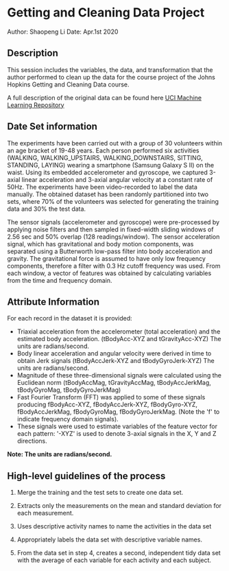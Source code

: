 # Getting and Cleaning Data Project
Author: Shaopeng Li
Date: Apr.1st  2020

## Description
This session includes the variables, the data, and transformation that the author performed to clean up the data for the course project of the Johns Hopkins Getting and Cleaning Data course.

A full description of the original data can be found here [UCI Machine Learning Repository](http://archive.ics.uci.edu/ml/datasets/Human+Activity+Recognition+Using+Smartphones)

## Date Set information
The experiments have been carried out with a group of 30 volunteers within an age bracket of 19-48 years. Each person performed six activities (WALKING, WALKING_UPSTAIRS, WALKING_DOWNSTAIRS, SITTING, STANDING, LAYING) wearing a smartphone (Samsung Galaxy S II) on the waist. Using its embedded accelerometer and gyroscope, we captured 3-axial linear acceleration and 3-axial angular velocity at a constant rate of 50Hz. The experiments have been video-recorded to label the data manually. The obtained dataset has been randomly partitioned into two sets, where 70% of the volunteers was selected for generating the training data and 30% the test data. 

The sensor signals (accelerometer and gyroscope) were pre-processed by applying noise filters and then sampled in fixed-width sliding windows of 2.56 sec and 50% overlap (128 readings/window). The sensor acceleration signal, which has gravitational and body motion components, was separated using a Butterworth low-pass filter into body acceleration and gravity. The gravitational force is assumed to have only low frequency components, therefore a filter with 0.3 Hz cutoff frequency was used. From each window, a vector of features was obtained by calculating variables from the time and frequency domain.

## Attribute Information
For each record in the dataset it is provided:

- Triaxial acceleration from the accelerometer (total acceleration) and the estimated body acceleration. (tBodyAcc-XYZ and tGravityAcc-XYZ) The units are radians/second. 
- Body linear acceleration and angular velocity were derived in time to obtain Jerk signals (tBodyAccJerk-XYZ and tBodyGyroJerk-XYZ) The units are radians/second. 
- Magnitude of these three-dimensional signals were calculated using the Euclidean norm (tBodyAccMag, tGravityAccMag, tBodyAccJerkMag, tBodyGyroMag, tBodyGyroJerkMag)
- Fast Fourier Transform (FFT) was applied to some of these signals producing fBodyAcc-XYZ, fBodyAccJerk-XYZ, fBodyGyro-XYZ, fBodyAccJerkMag, fBodyGyroMag, fBodyGyroJerkMag. (Note the 'f' to indicate frequency domain signals). 
- These signals were used to estimate variables of the feature vector for each pattern: '-XYZ' is used to denote 3-axial signals in the X, Y and Z directions. 

**Note: The units are radians/second.**

## High-level guidelines of the process
1. Merge the training and the test sets to create one data set.

2. Extracts only the measurements on the mean and standard deviation for each measurement.

3. Uses descriptive activity names to name the activities in the data set

4. Appropriately labels the data set with descriptive variable names.

5. From the data set in step 4, creates a second, independent tidy data set with the average of each variable for each activity and each subject.




